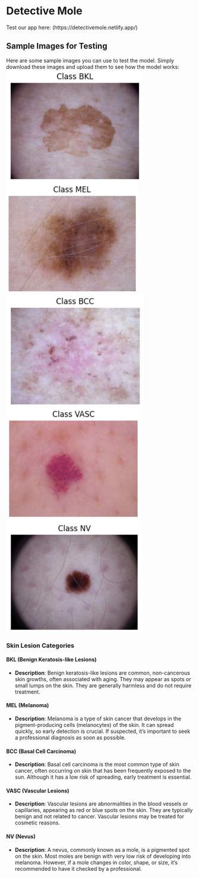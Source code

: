 <h1>Detective Mole</h1>
Test our app here: (https://detectivemole.netlify.app/)

<h2>Sample Images for Testing</h2>
Here are some sample images you can use to test the model. Simply download these images and upload them to see how the model works:
<img src="https://github.com/2024MadHacks/skin-cancer-detection-js/blob/main/madhacks_mole_frontend/src/assets/images/BKL.png?raw=true" alt="BKL image" style="height: 300px;">
<img src="https://github.com/2024MadHacks/skin-cancer-detection-js/blob/main/madhacks_mole_frontend/src/assets/images/MEL.png?raw=true" alt="MEL image" style="height: 300px;">
<img src="https://github.com/2024MadHacks/skin-cancer-detection-js/blob/main/madhacks_mole_frontend/src/assets/images/BCC.png?raw=true" alt="BCC image" style="height: 300px;">
<img src="https://github.com/2024MadHacks/skin-cancer-detection-js/blob/main/madhacks_mole_frontend/src/assets/images/VASC.png?raw=true" alt="VASC image" style="height: 300px;">
<img src="https://github.com/2024MadHacks/skin-cancer-detection-js/blob/main/madhacks_mole_frontend/src/assets/images/NV.png?raw=true" alt="NV image" style="height: 300px;">


### Skin Lesion Categories

#### **BKL (Benign Keratosis-like Lesions)**
- **Description**: Benign keratosis-like lesions are common, non-cancerous skin growths, often associated with aging. They may appear as spots or small lumps on the skin. They are generally harmless and do not require treatment.

#### **MEL (Melanoma)**
- **Description**: Melanoma is a type of skin cancer that develops in the pigment-producing cells (melanocytes) of the skin. It can spread quickly, so early detection is crucial. If suspected, it’s important to seek a professional diagnosis as soon as possible.

#### **BCC (Basal Cell Carcinoma)**
- **Description**: Basal cell carcinoma is the most common type of skin cancer, often occurring on skin that has been frequently exposed to the sun. Although it has a low risk of spreading, early treatment is essential.

#### **VASC (Vascular Lesions)**
- **Description**: Vascular lesions are abnormalities in the blood vessels or capillaries, appearing as red or blue spots on the skin. They are typically benign and not related to cancer. Vascular lesions may be treated for cosmetic reasons.

#### **NV (Nevus)**
- **Description**: A nevus, commonly known as a mole, is a pigmented spot on the skin. Most moles are benign with very low risk of developing into melanoma. However, if a mole changes in color, shape, or size, it’s recommended to have it checked by a professional.
